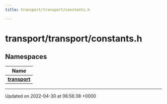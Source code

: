 ```yaml
---
title: transport/transport/constants.h

---
```


# transport/transport/constants.h



## Namespaces

| Name           |
| -------------- |
| **[transport](Namespaces/namespacetransport.md)**  |






-------------------------------

Updated on 2022-04-30 at 06:56:38 +0000
